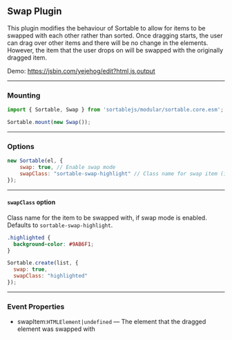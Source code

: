 ## Swap Plugin
This plugin modifies the behaviour of Sortable to allow for items to be swapped with each other rather than sorted. Once dragging starts, the user can drag over other items and there will be no change in the elements. However, the item that the user drops on will be swapped with the originally dragged item.

Demo: https://jsbin.com/yejehog/edit?html,js,output


---


### Mounting
```js
import { Sortable, Swap } from 'sortablejs/modular/sortable.core.esm';

Sortable.mount(new Swap());
```


---


### Options

```js
new Sortable(el, {
	swap: true, // Enable swap mode
	swapClass: "sortable-swap-highlight" // Class name for swap item (if swap mode is enabled)
});
```


---


#### `swapClass` option
Class name for the item to be swapped with, if swap mode is enabled. Defaults to `sortable-swap-highlight`.

```css
.highlighted {
  background-color: #9AB6F1;
}
```

```js
Sortable.create(list, {
  swap: true,
  swapClass: "highlighted"
});
```


---


### Event Properties
 - swapItem:`HTMLElement|undefined` — The element that the dragged element was swapped with
